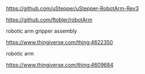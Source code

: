 https://github.com/uStepper/uStepper-RobotArm-Rev3

https://github.com/ftobler/robotArm

robotic arm gripper assembly

https://www.thingiverse.com/thing:4622350

robotic arm

https://www.thingiverse.com/thing:4609684
